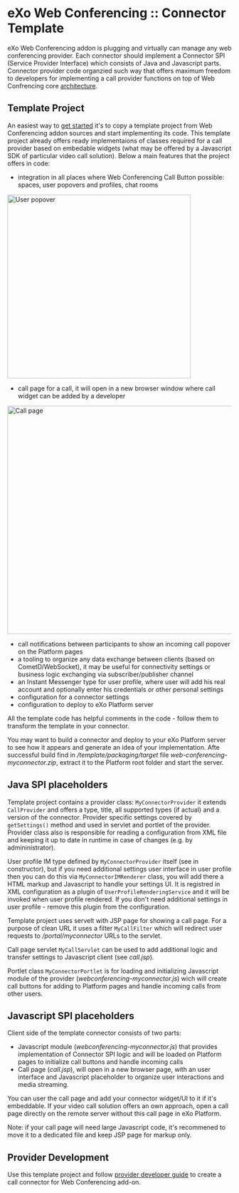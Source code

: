 # eXo Web Conferencing :: Connector Template

eXo Web Conferencing addon is plugging and virtually can manage any web conferencing provider. Each connector should implement a Connector SPI (Service Provider Interface) which consists of Java and Javascript parts. Connector provider code organzied such way that offers maximum freedom to developers for implementing a call provider functions on top of Web Confrencing core [architecture](/documentation/ARCHITECTURE.md).

## Template Project

An easiest way to [get started](/documentation/PROVIDER_GUIDE.md) it's to copy a template project from Web Conferencing addon sources and start implementing its code. This template project already offers ready implementaions of classes required for a call provider based on embedable widgets (what may be offered by a Javascript SDK of particular video call solution).
Below a main features that the project offers in code:
* integration in all places where Web Conferencing Call Button possible: spaces, user popovers and profiles, chat rooms
<img src="https://raw.github.com/exoplatform/web-conferencing/develop/documentation/template/user_popover.png" width="412" alt="User popover">

* call page for a call, it will open in a new browser window where call widget can be added by a developer
<img src="https://raw.github.com/exoplatform/web-conferencing/develop/documentation/template/call_window.png" width="512" alt="Call page">

* call notifications between participants to show an incoming call popover on the Platform pages
* a tooling to organize any data exchange between clients (based on CometD/WebSocket), it may be useful for connectivity settings or business logic exchanging via subscriber/publisher channel
* an Instant Messenger type for user profile, where user will add his real account and optionally enter his credentials or other personal settings
* configuration for a connector settings
* configuration to deploy to eXo Platform server

All the template code has helpful comments in the code - follow them to transform the template in your connector.

You may want to build a connector and deploy to your eXo Platform server to see how it appears and generate an idea of your implementation. Afte successful build find in _/template/packaging/target_ file _web-conferencing-myconnector.zip_, extract it to the Platform root folder and start the server.

## Java SPI placeholders

Template project contains a provider class: `MyConnectorProvider` it extends `CallProvider` and offers a type, title, all supported types (if actual) and a version of the connector. Provider specific settings covered by `getSettings()` method and used in servlet and portlet of the provider. 
Provider class also is responsible for reading a configuration from XML file and keeping it up to date in runtime in case of changes (e.g. by admininistrator).

User profile IM type defined by `MyConnectorProvider` itself (see in constructor), but if you need additional settings user interface in user profile then you can do this via `MyConnectorIMRenderer` class, you will add there a HTML markup and Javascript to handle your settings UI. It is registred in XML configuration as a plugin of `UserProfileRenderingService` and it will be invoked when user profile rendered. If you don't need additional settings in user profile - remove this plugin from the configuration.

Template project uses servelt with JSP page for showing a call page. For a purpose of clean URL it uses a filter `MyCallFilter` which will redirect user requests to _/portal/myconnector_ URLs to the servlet.

Call page servlet `MyCallServlet` can be used to add additional logic and transfer settings to Javascript client (see _call.jsp_).

Portlet class `MyConnectorPortlet` is for loading and initializing Javascript module of the provider (_webconferencing-myconnector.js_) wich will create call buttons for adding to Platform pages and handle incoming calls from other users.

## Javascript SPI placeholders

Client side of the template connector consists of two parts: 
* Javascript module (_webconferencing-myconnector.js_)  that provides implementation of Connector SPI logic and will be loaded on Platform pages to initialize call buttons and handle incoming calls
* Call page (_call.jsp_), will open in a new browser page, with an user interface and Javascript placeholder to organize user interactions and media streaming.

You can user the call page and add your connector widget/UI to it if it's embeddable. If your video call solution offers an own approach, open a call page directly on the remote server without this call page in eXo Platform.

Note: if your call page will need large Javascript code, it's recommened to move it to a dedicated file and keep JSP page for markup only. 

## Provider Development

Use this template project and follow [provider developer guide](/documentation/PROVIDER_GUIDE.md) to create a call connector for Web Conferencing add-on.






